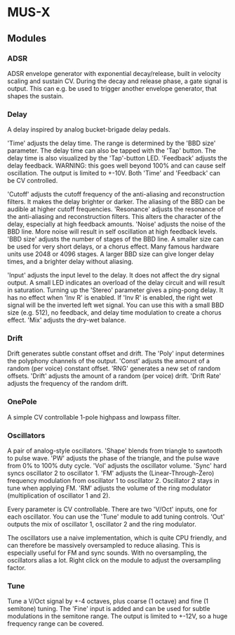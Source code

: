 # MUS-X

## Modules

### ADSR
ADSR envelope generator with exponential decay/release, built in velocity scaling and sustain CV.
During the decay and release phase, a gate signal is output. This can e.g. be used to trigger another envelope generator, that shapes the sustain.

### Delay
A delay inspired by analog bucket-brigade delay pedals.

'Time' adjusts the delay time. The range is determined by the 'BBD size' parameter.
The delay time can also be tapped with the 'Tap' button. The delay time is also visualized by the 'Tap'-button LED.
'Feedback' adjusts the delay feedback. WARNING: this goes well beyond 100% and can cause self oscillation. The output is limited to +-10V.
Both 'Time' and 'Feedback' can be CV controlled.

'Cutoff' adjusts the cutoff frequency of the anti-aliasing and reconstruction filters. It makes the delay brighter or darker. The aliasing of the BBD can be audible at higher cutoff frequencies.
'Resonance' adjusts the resonance of the anti-aliasing and reconstruction filters. This alters the character of the delay, especially at high feedback amounts.
'Noise' adjusts the noise of the BBD line. More noise will result in self oscillation at high feedback levels.
'BBD size' adjusts the number of stages of the BBD line. A smaller size can be used for very short delays, or a chorus effect. Many famous hardware units use 2048 or 4096 stages.
A larger BBD size can give longer delay times, and a brighter delay without aliasing.

'Input' adjusts the input level to the delay. It does not affect the dry signal output. A small LED indicates an overload of the delay circuit and will result in saturation.
Turning up the 'Stereo' parameter gives a ping-pong delay. It has no effect when 'Inv R' is enabled.
If 'Inv R' is enabled, the right wet signal will be the inverted left wet signal. You can use this with a small BBD size (e.g. 512), no feedback, and delay time modulation to create a chorus effect.
'Mix' adjusts the dry-wet balance.

### Drift
Drift generates subtle constant offset and drift.
The 'Poly' input determines the polyphony channels of the output.
'Const' adjusts the amount of a random (per voice) constant offset.
'RNG' generates a new set of random offsets.
'Drift' adjusts the amount of a random (per voice) drift.
'Drift Rate' adjusts the frequency of the random drift.

### OnePole
A simple CV controllable 1-pole highpass and lowpass filter.

### Oscillators
A pair of analog-style oscillators.
'Shape' blends from triangle to sawtooth to pulse wave.
'PW' adjusts the phase of the triangle, and the pulse wave from 0% to 100% duty cycle.
'Vol' adjusts the oscillator volume.
'Sync' hard syncs oscillator 2 to oscillator 1.
'FM' adjusts the (Linear-Through-Zero) frequency modulation from oscillator 1 to oscillator 2.
Oscillator 2 stays in tune when applying FM.
'RM' adjusts the volume of the ring modulator (multiplication of oscillator 1 and 2).

Every parameter is CV controllable.
There are two 'V/Oct' inputs, one for each oscillator. You can use the 'Tune' module to add tuning controls.
'Out' outputs the mix of oscillator 1, oscillator 2 and the ring modulator.

The oscillators use a naive implementation, which is quite CPU friendly, and can therefore be massively oversampled to reduce aliasing.
This is especially useful for FM and sync sounds.
With no oversampling, the oscillators alias a lot.
Right click on the module to adjust the oversampling factor.

### Tune
Tune a V/Oct signal by +-4 octaves, plus coarse (1 octave) and fine (1 semitone) tuning.
The 'Fine' input is added and can be used for subtle modulations in the semitone range.
The output is limited to +-12V, so a huge frequency range can be covered.